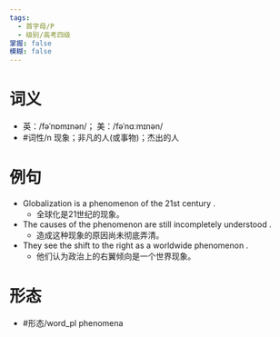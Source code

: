 ```yaml
---
tags:
  - 首字母/P
  - 级别/高考四级
掌握: false
模糊: false
---
```

# 词义
- 英：/fəˈnɒmɪnən/； 美：/fəˈnɑːmɪnən/
- #词性/n  现象；非凡的人(或事物)；杰出的人
# 例句
- Globalization is a phenomenon of the 21st century .
	- 全球化是21世纪的现象。
- The causes of the phenomenon are still incompletely understood .
	- 造成这种现象的原因尚未彻底弄清。
- They see the shift to the right as a worldwide phenomenon .
	- 他们认为政治上的右翼倾向是一个世界现象。
# 形态
- #形态/word_pl phenomena
